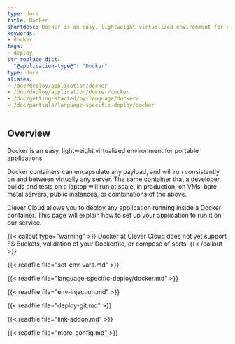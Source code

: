 ```yaml
---
type: docs
title: Docker
shortdesc: Docker is an easy, lightweight virtualized environment for portable applications.
keywords:
- docker
tags:
- deploy
str_replace_dict:
  "@application-type@": "Docker"
type: docs
aliases:
- /doc/deploy/application/docker
- /doc/deploy/application/docker/docker
- /doc/getting-started/by-language/docker/
- /doc/partials/language-specific-deploy/docker
---
```


## Overview

Docker is an easy, lightweight virtualized environment for portable applications.

Docker containers can encapsulate any payload, and will run consistently on and between virtually any server. The same container that a developer builds and tests on a laptop will run at scale, in production, on VMs, bare-metal servers, public instances, or combinations of the above.

Clever Cloud allows you to deploy any application running inside a Docker container. This page will explain how to set up your application to run it on our service.

{{< callout type="warning" >}}
Docker at Clever Cloud does not yet support FS Buckets, validation of your Dockerfile, or compose of sorts.
{{< /callout >}}

{{< readfile file="set-env-vars.md" >}}

{{< readfile file="language-specific-deploy/docker.md" >}}

{{< readfile file="env-injection.md" >}}

{{< readfile file="deploy-git.md" >}}

{{< readfile file="link-addon.md" >}}

{{< readfile file="more-config.md" >}}